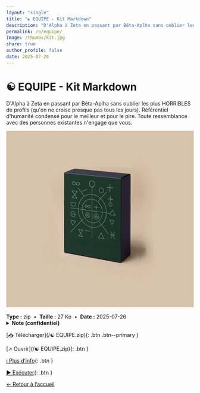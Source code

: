 ```yaml
---
layout: "single"
title: "☯ EQUIPE - Kit Markdown"
description: "D'Alpha à Zeta en passant par Bêta-Aplha sans oublier les plus HORRIBLES de profils (qu'on ne croise presque pas tous les jours). Référentiel d'humanité condensé pour le meilleur et pour le pire. Toute ressemblance avec des personnes existantes n'engage que vous."
permalink: /o/equipe/
image: /thumbs/kit.jpg
share: true
author_profile: false
date: 2025-07-26
---
```

# ☯ EQUIPE - Kit Markdown

D'Alpha à Zeta en passant par Bêta-Aplha sans oublier les plus HORRIBLES de profils (qu'on ne croise presque pas tous les jours). Référentiel d'humanité condensé pour le meilleur et pour le pire. Toute ressemblance avec des personnes existantes n'engage que vous.

![Aperçu](/thumbs/kit.jpg)

<div class="info-box">
<strong>Type :</strong> zip &nbsp;•&nbsp; <strong>Taille :</strong> 27 Ko &nbsp;•&nbsp; <strong>Date :</strong> 2025-07-26
</div>


<div class="tags"></div>

<details class="notice--warning notice">
<summary><strong>Note (confidentiel)</strong></summary>
<p>Mot de passe : batman1234</p>
</details>

[📥 Télécharger](/☯ EQUIPE.zip){: .btn .btn--primary }

[↗ Ouvrir](/☯ EQUIPE.zip){: .btn }

[ℹ️ Plus d’info](https://publish.obsidian.md/ouaisfieu/%E2%96%B6+NOS+KITS+%E2%97%80/Kits){: .btn }

[▶️ Exécuter](https://publish.obsidian.md/ouaisfieu/%E2%96%B6+NOS+KITS+%E2%97%80/Kits){: .btn }

[← Retour à l’accueil](/)
